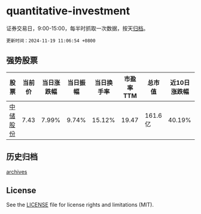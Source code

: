 # quantitative-investment

证券交易日，9:00-15:00，每半时抓取一次数据，按天[归档](archives)。

`更新时间：2024-11-19 11:06:54 +0800`

## 强势股票

|股票|当前价|当日涨跌幅|当日振幅|当日换手率|市盈率TTM|总市值|近10日涨跌幅|
|----|----|----|----|----|----|----|----|
|[中储股份](https://xueqiu.com/S/SH600787)|7.43|7.99%|9.74%|15.12%|19.47|161.6亿|40.19%|

## 历史归档

[archives](archives)

## License

See the [LICENSE](LICENSE) file for license rights and limitations (MIT).